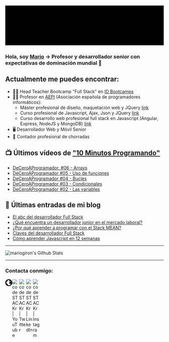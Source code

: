 ![Banner](./images/banner.gif)

### Hola, soy [Mario][website] -> Profesor y desarrollador senior con expectativas de dominación mundial 👋

## Actualmente me puedes encontrar:
- 👨‍🏫 Head Teacher Bootcamp "Full Stack" en [ID Bootcamps][idbootcamps]
- 👨‍💻 Profesor en [AEPI][aepi] (Asociación española de programadores informáticos):
    - Máster profesional de diseño, maquetación web y JQuery [link](https://asociacionaepi.es/curso-profesional-diseno-web/)
    - Curso profesional de Javascript, Ajax, Json y JQuery [link](https://asociacionaepi.es/curso-de-javascript-ajax-json-jquery)
    - Curso desarrollo web profesional full stack en Javascript (Angular, Express, NodeJS y MongoDB) [link](https://asociacionaepi.es/curso-desarrollo-web-profesional-fullstack-con-javascript/)
- 🖥 Desarrollador Web y Móvil Senior
- 🎤 Contador profesional de chorradas

## 📺 Últimos vídeos de ["10 Minutos Programando"][youtube]
<!-- YOUTUBE:START -->
- [DeCeroAProgramador. #06 - Arrays](https://www.youtube.com/watch?v=RUE2NnAD7Cg)
- [DeCeroAProgramador #05 - Uso de funciones](https://www.youtube.com/watch?v=FdEPyg7Xwgk)
- [DeCeroAProgramador #04 - Bucles](https://www.youtube.com/watch?v=iqW72SM7UwE)
- [DeCeroAProgramador #03 - Condicionales](https://www.youtube.com/watch?v=KS69b8WfLH0)
- [DeCeroAProgramador #02 - Las variables](https://www.youtube.com/watch?v=9I2XAvT9nsE)
<!-- YOUTUBE:END -->

## 📝 Últimas entradas de mi blog
<!-- BLOG-POST-LIST:START -->
- [El abc del desarrollador Full Stack](https://mariogiron.com/11-el-abc-del-desarrollador-full-stack/)
- [¿Qué encuentra un desarrollador junior en el mercado laboral?](https://mariogiron.com/10-que-encuentra-un-desarrollador-junior-en-el-marcado-laboral/)
- [¿Por qué aprender a programar con el Stack MEAN?](https://mariogiron.com/9-aprender-programar-con-mean/)
- [Claves del desarrollador Full Stack](https://mariogiron.com/8-claves-desarrollador-full-stack/)
- [Cómo aprender Javascript en 12 semanas](https://mariogiron.com/7-como-aprender-javascript-12-semanas/)
<!-- BLOG-POST-LIST:END -->

---

<img alt="mariogiron's Github Stats" src="https://github-readme-stats.vercel.app/api?username=mariogiron&show_icons=true&hide_border=true" />

---

### Contacta conmigo:

[<img align="left" alt="codeSTACKr.com" width="22px" src="https://raw.githubusercontent.com/iconic/open-iconic/master/svg/globe.svg" />][website]
[<img align="left" alt="codeSTACKr | YouTube" width="22px" src="https://cdn.jsdelivr.net/npm/simple-icons@v3/icons/youtube.svg" />][youtube]
[<img align="left" alt="codeSTACKr | Twitter" width="22px" src="https://cdn.jsdelivr.net/npm/simple-icons@v3/icons/twitter.svg" />][twitter]
[<img align="left" alt="codeSTACKr | LinkedIn" width="22px" src="https://cdn.jsdelivr.net/npm/simple-icons@v3/icons/linkedin.svg" />][linkedin]
[<img align="left" alt="codeSTACKr | Instagram" width="22px" src="https://cdn.jsdelivr.net/npm/simple-icons@v3/icons/instagram.svg" />][instagram]

[website]: http://www.mariogiron.com
[idbootcamps]: https://iddigitalschool.com/bootcamps/
[aepi]: https://asociacionaepi.es/
[youtube]: https://www.youtube.com/channel/UC0fQ577yKrm1s8tT67Afu_w
[twitter]: http://www.twitter.com/m_giron
[linkedin]: https://www.linkedin.com/in/mariogironm/
[instagram]: https://www.instagram.com/mariogiron/